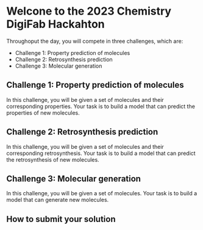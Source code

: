 <!-- Create title -->
# Welcone to the 2023 Chemistry DigiFab Hackahton

Throughoput the day, you will compete in three challenges, which are: 
<!-- Create list -->
- Challenge 1: Property prediction of molecules
- Challenge 2: Retrosynthesis prediction
- Challenge 3: Molecular generation

<!-- Create title -->
## Challenge 1: Property prediction of molecules

In this challenge, you will be given a set of molecules and their corresponding properties. Your task is to build a model that can predict the properties of new molecules.

<!-- Create title -->
## Challenge 2: Retrosynthesis prediction

In this challenge, you will be given a set of molecules and their corresponding retrosynthesis. Your task is to build a model that can predict the retrosynthesis of new molecules.

<!-- Create title -->
## Challenge 3: Molecular generation

In this challenge, you will be given a set of molecules. Your task is to build a model that can generate new molecules.

<!-- Create title -->
## How to submit your solution
